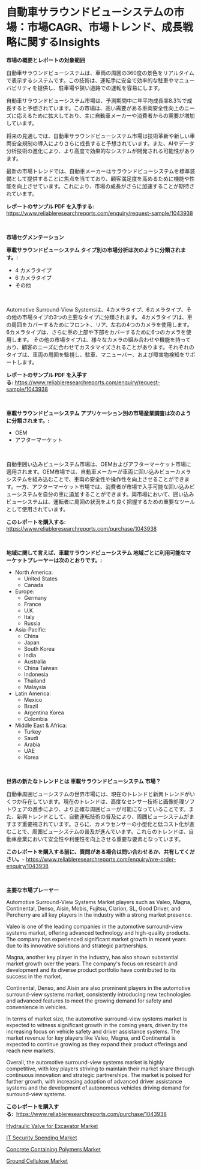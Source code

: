<p><h1>自動車サラウンドビューシステムの市場：市場CAGR、市場トレンド、成長戦略に関するInsights</h1></p><p><strong>市場の概要とレポートの対象範囲</strong></p>
<p><p>自動車サラウンドビューシステムは、車両の周囲の360度の景色をリアルタイムで表示するシステムです。この技術は、運転手に安全で効率的な駐車やマニューバビリティを提供し、駐車場や狭い道路での運転を容易にします。</p><p>自動車サラウンドビューシステム市場は、予測期間中に年平均成長率8.3%で成長すると予想されています。この市場は、高い需要がある車両安全性向上のニーズに応えるために拡大しており、主に自動車メーカーや消費者からの需要が増加しています。</p><p>将来の見通しでは、自動車サラウンドビューシステム市場は技術革新や新しい車両安全規制の導入によりさらに成長すると予想されています。また、AIやデータ分析技術の進化により、より高度で効果的なシステムが開発される可能性があります。</p><p>最新の市場トレンドでは、自動車メーカーはサラウンドビューシステムを標準装備として提供することに焦点を当てており、顧客満足度を高めるために機能や性能を向上させています。これにより、市場の成長がさらに加速することが期待されています。</p></p>
<p><strong>レポートのサンプル PDF を入手する:</strong> <a href="https://www.reliableresearchreports.com/enquiry/request-sample/1043938">https://www.reliableresearchreports.com/enquiry/request-sample/1043938</a></p>
<p>&nbsp;</p>
<p><strong>市場セグメンテーション</strong></p>
<p><strong>車載サラウンドビューシステム タイプ別の市場分析は次のように分類されます。:</strong></p>
<p><ul><li>4 カメラタイプ</li><li>6 カメラタイプ</li><li>その他</li></ul></p>
<p>&nbsp;</p>
<p><p>Automotive Surround-View Systemsは、4カメラタイプ、6カメラタイプ、その他の市場タイプの3つの主要なタイプに分類されます。 4カメラタイプは、車の周囲をカバーするためにフロント、リア、左右の4つのカメラを使用します。 6カメラタイプは、さらに車の上部や下部をカバーするために6つのカメラを使用します。 その他の市場タイプは、様々なカメラの組み合わせや機能を持っており、顧客のニーズに合わせてカスタマイズされることがあります。それぞれのタイプは、車両の周囲を監視し、駐車、マニューバー、および障害物検知をサポートします。</p></p>
<p><strong>レポートのサンプル PDF を入手する:</strong>&nbsp;<a href="https://www.reliableresearchreports.com/enquiry/request-sample/1043938">https://www.reliableresearchreports.com/enquiry/request-sample/1043938</a></p>
<p>&nbsp;</p>
<p><strong> 車載サラウンドビューシステム アプリケーション別の市場産業調査は次のように分類されます。:</strong></p>
<p><ul><li>OEM</li><li>アフターマーケット</li></ul></p>
<p>&nbsp;</p>
<p><p>自動車囲い込みビューシステム市場は、OEMおよびアフターマーケット市場に適用されます。OEM市場では、自動車メーカーが車両に囲い込みビューカメラシステムを組み込むことで、車両の安全性や操作性を向上させることができます。一方、アフターマーケット市場では、消費者が市場で入手可能な囲い込みビューシステムを自分の車に追加することができます。両市場において、囲い込みビューシステムは、運転者に周囲の状況をより良く把握するための重要なツールとして使用されています。</p></p>
<p><strong>このレポートを購入する:</strong>&nbsp; <a href="https://www.reliableresearchreports.com/purchase/1043938">https://www.reliableresearchreports.com/purchase/1043938</a></p>
<p>&nbsp;</p>
<p><strong>地域に関して言えば、車載サラウンドビューシステム 地域ごとに利用可能なマーケットプレーヤーは次のとおりです。:</strong></p>
<p><ul>
    <li>
        North America:
        <ul>
            <li>United States</li>
            <li>Canada</li>
        </ul>
    </li>
    <li>
        Europe:
        <ul>
            <li>Germany</li>
            <li>France</li>
            <li>U.K.</li>
            <li>Italy</li>
            <li>Russia</li>
        </ul>
    </li>
    <li>
        Asia-Pacific:
        <ul>
            <li>China</li>
            <li>Japan</li>
            <li>South Korea</li>
            <li>India</li>
            <li>Australia</li>
            <li>China Taiwan</li>
            <li>Indonesia</li>
            <li>Thailand</li>
            <li>Malaysia</li>
        </ul>
    </li>
    <li>
        Latin America:
        <ul>
            <li>Mexico</li>
            <li>Brazil</li>
            <li>Argentina Korea</li>
            <li>Colombia</li>
        </ul>
    </li>
    <li>
        Middle East & Africa:
        <ul>
            <li>Turkey</li>
            <li>Saudi</li>
            <li>Arabia</li>
            <li>UAE</li>
            <li>Korea</li>
        </ul>
    </li>
    </ul></p>
<p>&nbsp;</p>
<p><strong>世界の新たなトレンドとは 車載サラウンドビューシステム 市場？</strong></p>
<p><p>自動車周囲ビューシステムの世界市場には、現在のトレンドと新興トレンドがいくつか存在しています。現在のトレンドは、高度なセンサー技術と画像処理ソフトウェアの進歩により、より正確な周囲ビューが可能になっていることです。また、新興トレンドとして、自動運転技術の普及により、周囲ビューシステムがますます重要視されています。さらに、カメラセンサーの小型化と低コスト化が進むことで、周囲ビューシステムの普及が進んでいます。これらのトレンドは、自動車産業において安全性や利便性を向上させる重要な要素となっています。</p></p>
<p><strong>このレポートを購入する前に、質問がある場合は問い合わせるか、共有してください。</strong>- <a href="https://www.reliableresearchreports.com/enquiry/pre-order-enquiry/1043938">https://www.reliableresearchreports.com/enquiry/pre-order-enquiry/1043938</a></p>
<p>&nbsp;</p>
<p><strong>主要な市場プレーヤー</strong></p>
<p><p>Automotive Surround-View Systems Market players such as Valeo, Magna, Continental, Denso, Aisin, Mobis, Fujitsu, Clarion, SL, Good Driver, and Percherry are all key players in the industry with a strong market presence. </p><p>Valeo is one of the leading companies in the automotive surround-view systems market, offering advanced technology and high-quality products. The company has experienced significant market growth in recent years due to its innovative solutions and strategic partnerships. </p><p>Magna, another key player in the industry, has also shown substantial market growth over the years. The company's focus on research and development and its diverse product portfolio have contributed to its success in the market. </p><p>Continental, Denso, and Aisin are also prominent players in the automotive surround-view systems market, consistently introducing new technologies and advanced features to meet the growing demand for safety and convenience in vehicles. </p><p>In terms of market size, the automotive surround-view systems market is expected to witness significant growth in the coming years, driven by the increasing focus on vehicle safety and driver assistance systems. The market revenue for key players like Valeo, Magna, and Continental is expected to continue growing as they expand their product offerings and reach new markets. </p><p>Overall, the automotive surround-view systems market is highly competitive, with key players striving to maintain their market share through continuous innovation and strategic partnerships. The market is poised for further growth, with increasing adoption of advanced driver assistance systems and the development of autonomous vehicles driving demand for surround-view systems.</p></p>
<p><strong>このレポートを購入する:</strong>&nbsp;&nbsp;<a href="https://www.reliableresearchreports.com/purchase/1043938">https://www.reliableresearchreports.com/purchase/1043938</a></p>
<p><p><a href="https://view.publitas.com/reportprime-1/hydraulic-valve-for-excavator-market-challenges-opportunities-and-growth-drivers-and-major-market-players-forecasted-for-period-from-2023-2030/">Hydraulic Valve for Excavator Market</a></p><p><a href="https://shimmer-gardenia-37a.notion.site/IT-Security-Spending-Market-Furnish-Information-about-Market-Size-Market-Share-Market-Dynamics-an-9dc13c2889444be89a30143a476b1731">IT Security Spending Market</a></p><p><a href="https://github.com/luckyshygirl/Market-Research-Report-List-3/blob/main/concrete-containing-polymers-market.md">Concrete Containing Polymers Market</a></p><p><a href="https://github.com/markusgodoy/Market-Research-Report-List-2/blob/main/ground-cellulose-market.md">Ground Cellulose Market</a></p></p>
